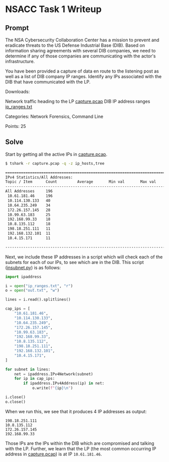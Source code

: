 # NSACC Task 1 Writeup

## Prompt

The NSA Cybersecurity Collaboration Center has a mission to prevent and eradicate threats to the US Defense Industrial Base (DIB). Based on information sharing agreements with several DIB companies, we need to determine if any of those companies are communicating with the actor's infrastructure.

You have been provided a capture of data en route to the listening post as well as a list of DIB company IP ranges. Identify any IPs associated with the DIB that have communicated with the LP.

Downloads:

Network traffic heading to the LP [capture.pcap](capture.pcap)
DIB IP address ranges [ip_ranges.txt](ip_ranges.txt)

Categories: Network Forensics, Command Line

Points: 25

## Solve

Start by getting all the active IPs in [capture.pcap](capture.pcap).

```sh
$ tshark -r capture.pcap -q -z ip_hosts,tree

=================================================================================================================================
IPv4 Statistics/All Addresses:
Topic / Item      Count         Average       Min val       Max val       Rate (ms)     Percent       Burst rate    Burst start
---------------------------------------------------------------------------------------------------------------------------------
All Addresses     196                                                     0.0009        100%          0.1100        0.000
 10.61.181.46     196                                                     0.0009        100.00%       0.1100        0.000
 10.114.130.133   40                                                      0.0002        20.41%        0.0700        20.508
 10.64.235.249    34                                                      0.0001        17.35%        0.1100        0.000
 172.26.157.145   28                                                      0.0001        14.29%        0.0700        106.349
 10.99.63.183     25                                                      0.0001        12.76%        0.0700        62.340
 192.168.99.33    18                                                      0.0001        9.18%         0.0700        30.950
 10.8.135.112     18                                                      0.0001        9.18%         0.0700        101.556
 198.18.251.111   11                                                      0.0000        5.61%         0.1100        57.275
 192.168.132.101  11                                                      0.0000        5.61%         0.1100        228.929
 10.4.15.171      11                                                      0.0000        5.61%         0.1100        201.246

---------------------------------------------------------------------------------------------------------------------------------
```

Next, we include these IP addresses in a script which will check each of the subnets for each of our IPs, to see which are in the DIB. This script ([insubnet.py](insubnet.py)) is as follows:

```python
import ipaddress

i = open("ip_ranges.txt", "r")
o = open("out.txt", "w")

lines = i.read().splitlines()

cap_ips = [
    "10.61.181.46",
    "10.114.130.133",
    "10.64.235.249",
    "172.26.157.145",
    "10.99.63.183",
    "192.168.99.33",
    "10.8.135.112",
    "198.18.251.111",
    "192.168.132.101",
    "10.4.15.171",
]

for subnet in lines:
    net = ipaddress.IPv4Network(subnet)
    for ip in cap_ips:
        if ipaddress.IPv4Address(ip) in net:
            o.write(f"{ip}\n")

i.close()
o.close()
```

When we run this, we see that it produces 4 IP addresses as output:

```
198.18.251.111
10.8.135.112
172.26.157.145
192.168.99.33
```

Those IPs are the IPs within the DIB which are compromised and talking with the LP. Further, we learn that the LP (the most common occurring IP address in [capture.pcap](capture.pcap)) is at IP `10.61.181.46`.